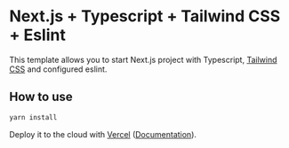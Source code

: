 # Next.js + Typescript + Tailwind CSS + Eslint

This template allows you to start Next.js project with Typescript, [Tailwind CSS](https://tailwindcss.com/) and configured eslint.

## How to use

```bash
yarn install
```

Deploy it to the cloud with [Vercel](https://vercel.com/new?utm_source=github&utm_medium=readme&utm_campaign=next-example) ([Documentation](https://nextjs.org/docs/deployment)).
